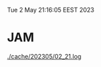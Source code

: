 Tue  2 May 21:16:05 EEST 2023
# JAM
<a href='./cache/202305/02_21.log'>./cache/202305/02_21.log</a>
